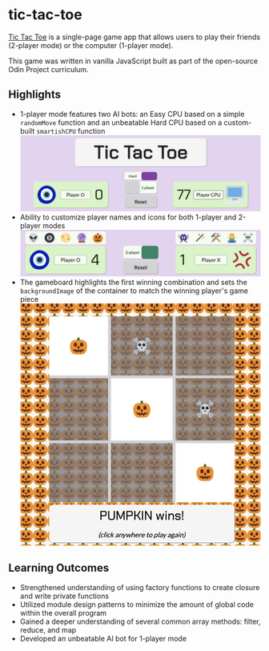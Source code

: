 # tic-tac-toe
[Tic Tac Toe](https://github.com/dwgrossberg/tic-tac-toe) is a single-page game app that allows users to play their friends (2-player mode) or the computer (1-player mode).

This game was written in vanilla JavaScript built as part of the open-source Odin Project curriculum. 


## Highlights
- 1-player mode features two AI bots: an Easy CPU based on a simple `randomMove` function and an unbeatable Hard CPU based on a custom-built `smartishCPU` function
![hard CPU bot](img/hard-CPU.png)
- Ability to customize player names and icons for both 1-player and 2-player modes
![player profiles](img/player-profiles.png)
- The gameboard highlights the first winning combination and sets the `backgroundImage` of the container to match the winning player's game piece
![player icon display feature](img/icon-display.png)

## Learning Outcomes
- Strengthened understanding of using factory functions to create closure and write private functions
- Utilized module design patterns to minimize the amount of global code within the overall program
- Gained a deeper understanding of several common array methods: filter, reduce, and map
- Developed an unbeatable AI bot for 1-player mode